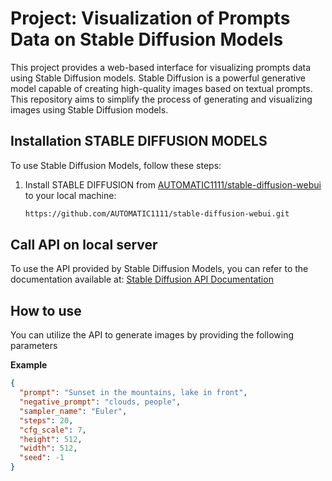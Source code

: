 # Project: Visualization of Prompts Data on Stable Diffusion Models

This project provides a web-based interface for visualizing prompts data using Stable Diffusion models. Stable Diffusion is a powerful generative model capable of creating high-quality images based on textual prompts. This repository aims to simplify the process of generating and visualizing images using Stable Diffusion models.

## Installation STABLE DIFFUSION MODELS

To use Stable Diffusion Models, follow these steps:

1. Install STABLE DIFFUSION from [AUTOMATIC1111/stable-diffusion-webui](https://github.com/AUTOMATIC1111/stable-diffusion-webui.git) to your local machine:
   ```bash
   https://github.com/AUTOMATIC1111/stable-diffusion-webui.git

## Call API on local server

To use the API provided by Stable Diffusion Models, you can refer to the documentation available at: 
   [Stable Diffusion API Documentation](https://github.com/AUTOMATIC1111/stable-diffusion-webui/wiki/API)

## How to use

You can utilize the API to generate images by providing the following parameters

**Example**
```json
{
  "prompt": "Sunset in the mountains, lake in front",
  "negative_prompt": "clouds, people",
  "sampler_name": "Euler",
  "steps": 20,
  "cfg_scale": 7,
  "height": 512,
  "width": 512,
  "seed": -1
}
